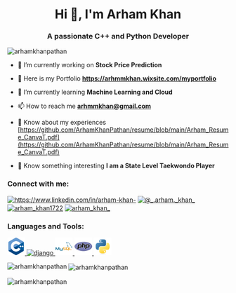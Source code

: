 <h1 align="center">Hi 👋, I'm Arham Khan</h1>
<h3 align="center">A passionate C++ and Python Developer</h3>
<img src="https://cdn.dribbble.com/users/1292677/screenshots/6139167/media/fcf7fd0c619bb87706533079240915f3.gif" alt="coding" style="width: 1000px; height: 450px; position: absolute; right: 0; border-radius: 50%;" >
<p align="left"> <img src="https://komarev.com/ghpvc/?username=arhamkhanpathan&label=Profile%20views&color=0e75b6&style=flat" alt="arhamkhanpathan" /> </p>

- 🔭 I’m currently working on **Stock Price Prediction**

- 🌟 Here is my Portfolio **https://arhmmkhan.wixsite.com/myportfolio**

- 🌱 I’m currently learning **Machine Learning and Cloud**

- 📫 How to reach me **arhmmkhan@gmail.com**

- 📄 Know about my experiences [https://github.com/ArhamKhanPathan/resume/blob/main/Arham_Resume_CanvaT.pdf](https://github.com/ArhamKhanPathan/resume/blob/main/Arham_Resume_CanvaT.pdf)

- 🥋 Know something interesting **I am a State Level Taekwondo Player**

<h3 align="left">Connect with me:</h3>
<p align="left">
<a href="https://linkedin.com/in/https://www.linkedin.com/in/arham-khan-" target="blank"><img align="center" src="https://raw.githubusercontent.com/rahuldkjain/github-profile-readme-generator/master/src/images/icons/Social/linked-in-alt.svg" alt="https://www.linkedin.com/in/arham-khan-" height="30" width="40" /></a>
<a href="https://instagram.com/@_.arham._khan_" target="blank"><img align="center" src="https://raw.githubusercontent.com/rahuldkjain/github-profile-readme-generator/master/src/images/icons/Social/instagram.svg" alt="@_.arham._khan_" height="30" width="40" /></a>
<a href="https://www.codechef.com/users/arham_khan1722" target="blank"><img align="center" src="https://cdn.jsdelivr.net/npm/simple-icons@3.1.0/icons/codechef.svg" alt="arham_khan1722" height="30" width="40" /></a>
<a href="https://www.leetcode.com/arham_khan_" target="blank"><img align="center" src="https://raw.githubusercontent.com/rahuldkjain/github-profile-readme-generator/master/src/images/icons/Social/leet-code.svg" alt="arham_khan_" height="30" width="40" /></a>
</p>

<h3 align="left">Languages and Tools:</h3>
<p align="left"> <a href="https://www.w3schools.com/cpp/" target="_blank" rel="noreferrer"> <img src="https://raw.githubusercontent.com/devicons/devicon/master/icons/cplusplus/cplusplus-original.svg" alt="cplusplus" width="40" height="40"/> </a> <a href="https://www.djangoproject.com/" target="_blank" rel="noreferrer"> <img src="https://cdn.worldvectorlogo.com/logos/django.svg" alt="django" width="40" height="40"/> </a> <a href="https://www.mysql.com/" target="_blank" rel="noreferrer"> <img src="https://raw.githubusercontent.com/devicons/devicon/master/icons/mysql/mysql-original-wordmark.svg" alt="mysql" width="40" height="40"/> </a> <a href="https://www.php.net" target="_blank" rel="noreferrer"> <img src="https://raw.githubusercontent.com/devicons/devicon/master/icons/php/php-original.svg" alt="php" width="40" height="40"/> </a> <a href="https://www.python.org" target="_blank" rel="noreferrer"> <img src="https://raw.githubusercontent.com/devicons/devicon/master/icons/python/python-original.svg" alt="python" width="40" height="40"/> </a> </p>

<p><img align="left" src="https://github-readme-stats.vercel.app/api/top-langs?username=arhamkhanpathan&show_icons=true&locale=en&layout=compact" alt="arhamkhanpathan" /></p>

<p>&nbsp;<img align="center" src="https://github-readme-stats.vercel.app/api?username=arhamkhanpathan&show_icons=true&locale=en" alt="arhamkhanpathan" /></p>

<p><img align="center" src="https://github-readme-streak-stats.herokuapp.com/?user=arhamkhanpathan&" alt="arhamkhanpathan" /></p>
